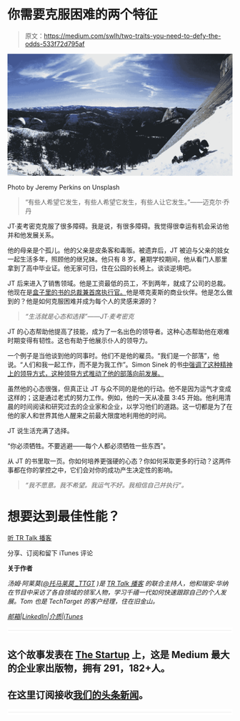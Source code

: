 # 你需要克服困难的两个特征

> 原文：<https://medium.com/swlh/two-traits-you-need-to-defy-the-odds-533f72d795af>

![](img/cb41f65434cad3b6b9c68dc989615f83.png)

Photo by Jeremy Perkins on Unsplash

> “有些人希望它发生，有些人希望它发生，有些人让它发生。”——迈克尔·乔丹

JT·麦考密克克服了很多障碍。我是说，有很多障碍。我觉得很幸运有机会采访他并和他发展关系。

他的母亲是个孤儿。他的父亲是皮条客和毒贩。被遗弃后，JT 被迫与父亲的妓女一起生活多年，照顾他的继兄妹。他只有 8 岁。暑期学校期间，他从看门人那里拿到了高中毕业证。他无家可归，住在公园的长椅上。谈谈逆境吧。

JT 后来进入了销售领域。他是工资最低的员工，不到两年，就成了公司的总裁。他现在是[盒子里的书的总裁兼首席执行官。](https://bookinabox.com/)他是塔克麦斯的商业伙伴。他是怎么做到的？他是如何克服困难并成为每个人的灵感来源的？

> *“生活就是心态和选择”——JT·麦考密克*

JT 的心态帮助他提高了技能，成为了一名出色的领导者。这种心态帮助他在艰难时期变得有韧性。这也有助于他展示仆人的领导力。

一个例子是当他谈到他的同事时。他们不是他的雇员。“我们是一个部落”，他说。“人们和我一起工作，而不是为我工作”。Simon Sinek 的书[中强调了这种精神上的领导方式，这种领导方式推动了他的部落向前发展。](https://www.amazon.com/Leaders-Eat-Last-Together-Others/dp/1591848016/ref=sr_1_1?ie=UTF8&qid=1516925517&sr=8-1&keywords=leaders+eat+last)

虽然他的心态很强，但真正让 JT 与众不同的是他的行动。他不是因为运气才变成这样的；这是通过老式的努力工作。例如，他的一天从凌晨 3:45 开始。他利用清晨的时间阅读和研究过去的企业家和企业，以学习他们的道路。这一切都是为了在他的家人和世界其他人醒来之前最大限度地利用他的时间。

JT 说生活充满了选择。

“你必须牺牲。不要逃避——每个人都必须牺牲一些东西”。

从 JT 的书里取一页。你如何培养更强硬的心态？你如何采取更多的行动？这两件事都在你的掌控之中，它们会对你的成功产生决定性的影响。

> *“我不愿意。我不希望。我运气不好。我相信自己并执行”。*

# 想要达到最佳性能？

[听 TR Talk 播客](https://soundcloud.com/ryan-warner-799706255)

分享、订阅和留下 iTunes 评论

**关于作者**

*汤姆·阿莱莫(*[*@托马莱莫 _TTGT*](https://twitter.com/TomAlaimo_TTGT) *)是* [*TR Talk 播客*](https://soundcloud.com/ryan-warner-799706255) *的联合主持人，他和瑞安·华纳在节目中采访了各自领域的领军人物，学习千禧一代如何快速跟踪自己的个人发展。Tom 也是 TechTarget 的客户经理，住在旧金山。*

[*邮箱*](mailto:thomasalaimo7@gmail.com)*|*[*LinkedIn*](https://www.linkedin.com/in/tom-alaimo-573a1878/)*|*[*介质*](/@TomAlaimo_TTGT)*|*[*iTunes*](https://itunes.apple.com/us/podcast/tr-talk/id1294132895?mt=2%20#iTunes)

![](img/731acf26f5d44fdc58d99a6388fe935d.png)

## 这个故事发表在 [The Startup](https://medium.com/swlh) 上，这是 Medium 最大的企业家出版物，拥有 291，182+人。

## 在这里订阅接收[我们的头条新闻](http://growthsupply.com/the-startup-newsletter/)。

![](img/731acf26f5d44fdc58d99a6388fe935d.png)